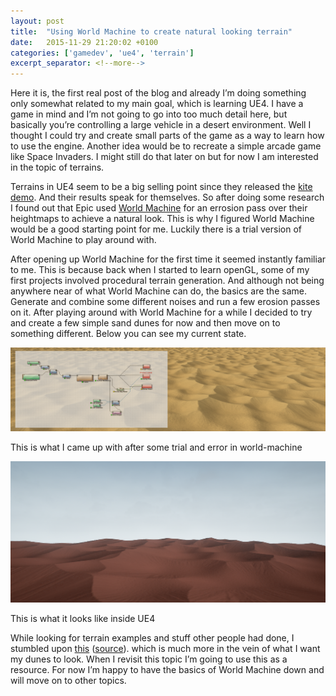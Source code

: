 ```yaml
---
layout: post
title:  "Using World Machine to create natural looking terrain"
date:   2015-11-29 21:20:02 +0100
categories: ['gamedev', 'ue4', 'terrain']
excerpt_separator: <!--more-->
---
```

Here it is, the first real post of the blog and already I’m doing something only somewhat related to my main goal, which is learning UE4. I have a game in mind and I’m not going to go into too much detail here, but basically you’re controlling a large vehicle in a desert environment. Well I thought I could try and create small parts of the game as a way to learn how to use the engine. Another idea would be to recreate a simple arcade game like Space Invaders. I might still do that later on but for now I am interested in the topic of terrains. 

Terrains in UE4 seem to be a big selling point since they released the [kite demo](https://www.youtube.com/watch?v=0zjPiGVSnfI). And their results speak for themselves. So after doing some research I found out that Epic used [World Machine](http://www.world-machine.com/) for an errosion pass over their heightmaps to achieve a natural look. This is why I figured World Machine would be a good starting point for me. Luckily there is a trial version of World Machine to play around with.

After opening up World Machine for the first time it seemed instantly familiar to me. This is because back when I started to learn openGL, some of my first projects involved procedural terrain generation. And although not being anywhere near of what World Machine can do, the basics are the same. Generate and combine some different noises and run a few erosion passes on it.
After playing around with World Machine for a while I decided to try and create a few simple sand dunes for now and then move on to something different. Below you can see my current state. 

<p>
	<div class="inline-image">
		<img src="/assets/posts/images/wmdunes.png" >
		<p>This is what I came up with after some trial and error in world-machine</p>
	</div>
</p>
<p>
	<div class="inline-image">
		<img src="/assets/posts/images/ue4dunes.png" >
		<p>This is what it looks like inside UE4</p>
	</div>
</p>

While looking for terrain examples and stuff other people had done, I stumbled upon [this](http://www.planetside.co.uk/forums/index.php?action=dlattach;topic=18400.0;attach=50771;image) ([source](http://www.planetside.co.uk/forums/index.php?topic=18400.0)). which is much more in the vein of what I want my dunes to look. When I revisit this topic I’m going to use this as a resource. For now I’m happy to have the basics of World Machine down and will move on to other topics.